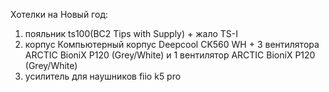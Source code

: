 Хотелки на Новый год:
1) пояльник ts100(BC2 Tips with Supply) + жало TS-I 
2) корпус Компьютерный корпус Deepcool CK560 WH + 3 вентилятора ARCTIC BioniX P120 (Grey/White) и 1 вентилятор ARCTIC BioniX P120 (Grey/White)
3) усилитель для наушников fiio k5 pro


